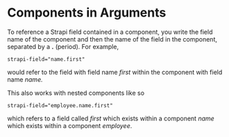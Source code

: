 # Components in Arguments

To reference a Strapi field contained in a component, you write the field name of the component and then the name of the field in the component, separated by a **.** (period). For example,

`strapi-field="name.first"`

would refer to the field with field name _first_ within the component with field name _name._

This also works with nested components like so

`strapi-field="employee.name.first"`

which refers to a field called _first_ which exists within a component _name_ which exists within a component _employee_.